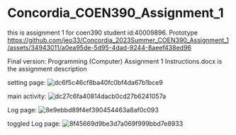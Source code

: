 # Concordia_COEN390_Assignment_1
this is assignment 1 for coen390
student id:40009896.
Prototype
https://github.com/jeo33/Concordia_2023Summer_COEN390_Assignment_1/assets/34943011/a0ea95de-5d95-4dad-9244-8aeef438ed96


Final version:
Programming (Computer) Assignment 1 Instructions.docx is the assignment description

setting page:
![dc6f5c46cf8ba40fc0bf4da67b1bce9](https://github.com/jeo33/Concordia_COEN390_Assignment_1/assets/34943011/3aa95925-1edf-47e9-be2c-797258166dce)

main activity:
![dc27c6fa40814dacb0cd27b6241057a](https://github.com/jeo33/Concordia_COEN390_Assignment_1/assets/34943011/8125871a-c591-4c7d-93e0-567b3cd71154)

Log page:
![8e9ebbd89f4ef390454463a8af0c093](https://github.com/jeo33/Concordia_COEN390_Assignment_1/assets/34943011/51c2921d-7be9-442d-9c1e-26c9c586accb)

toggled Log page:
![8f45669d9be3d7a069f999bbd7e8933](https://github.com/jeo33/Concordia_COEN390_Assignment_1/assets/34943011/242b2dd9-2c4a-4871-9cf4-77b7237e3075)
